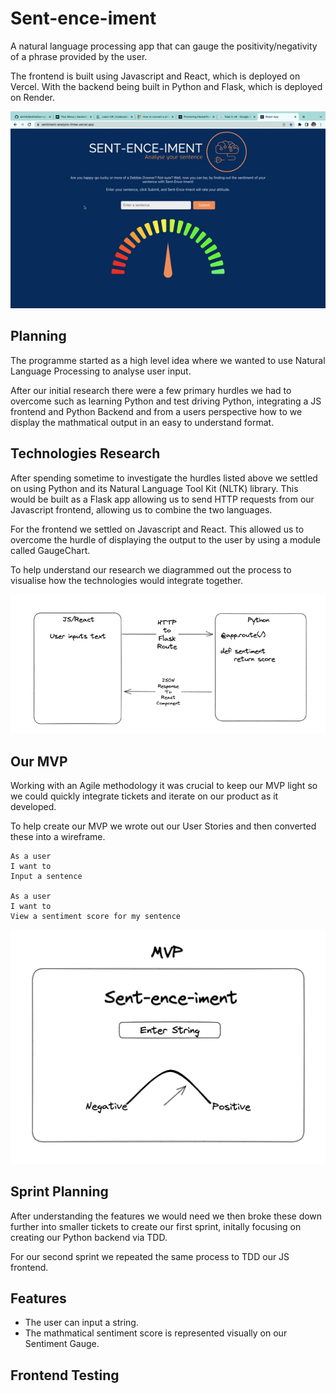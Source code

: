 # Sent-ence-iment

A natural language processing app that can gauge the positivity/negativity of a phrase provided by the user.

The frontend is built using Javascript and React, which is deployed on Vercel. With the backend being built in Python and Flask, which is deployed on Render.

![](./images/demo.gif)

## Planning

The programme started as a high level idea where we wanted to use Natural Language Processing to analyse user input.

After our initial research there were a few primary hurdles we had to overcome such as learning Python and test driving Python, integrating a JS frontend and Python Backend and from a users perspective how to we display the mathmatical output in an easy to understand format.

## Technologies Research

After spending sometime to investigate the hurdles listed above we settled on using Python and its Natural Language Tool Kit (NLTK) library. This would be built as a Flask app allowing us to send HTTP requests from our Javascript frontend, allowing us to combine the two languages.

For the frontend we settled on Javascript and React. This allowed us to overcome the hurdle of displaying the output to the user by using a module called GaugeChart.

To help understand our research we diagrammed out the process to visualise how the technologies would integrate together.

![](./images/technologies.png)

## Our MVP

Working with an Agile methodology it was crucial to keep our MVP light so we could quickly integrate tickets and iterate on our product as it developed.

To help create our MVP we wrote out our User Stories and then converted these into a wireframe.

```
As a user
I want to
Input a sentence

As a user
I want to
View a sentiment score for my sentence
```

![](./images/mvp-wireframe.png)

## Sprint Planning

After understanding the features we would need we then broke these down further into smaller tickets to create our first sprint, initally focusing on creating our Python backend via TDD.

For our second sprint we repeated the same process to TDD our JS frontend.

## Features

- The user can input a string.
- The mathmatical sentiment score is represented visually on our Sentiment Gauge.

## Frontend Testing
